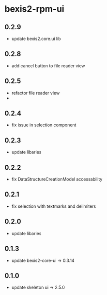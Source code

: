# bexis2-rpm-ui
## 0.2.9
- update bexis2.core.ui lib

## 0.2.8

- add cancel button to file reader view

## 0.2.5

- refactor file reader view
-

## 0.2.4

- fix issue in selection component

## 0.2.3

- update libaries

## 0.2.2

- fix DataStructureCreationModel accessability

## 0.2.1

- fix selection with textmarks and delimiters

## 0.2.0

- update libaries

## 0.1.3

- update bexis2-core-ui -> 0.3.14

## 0.1.0

- update skeleton ui -> 2.5.0
